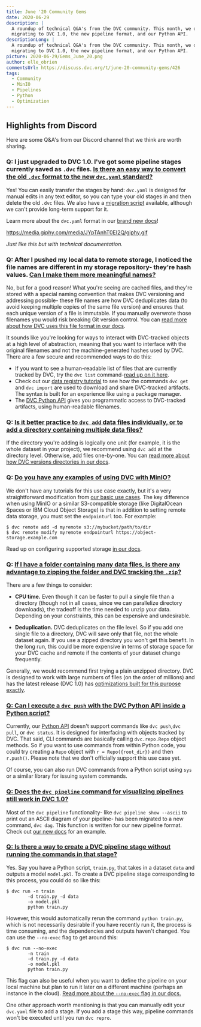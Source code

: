 ```yaml
---
title: June '20 Community Gems
date: 2020-06-29
description: |
  A roundup of technical Q&A's from the DVC community. This month, we discuss 
  migrating to DVC 1.0, the new pipeline format, and our Python API.
descriptionLong: |
  A roundup of technical Q&A's from the DVC community. This month, we discuss 
  migrating to DVC 1.0, the new pipeline format, and our Python API.
picture: 2020-06-29/Gems_June_20.png
author: elle_obrien
commentsUrl: https://discuss.dvc.org/t/june-20-community-gems/426
tags:
  - Community
  - MinIO
  - Pipelines
  - Python
  - Optimization
---
```


## Highlights from Discord

Here are some Q&A's from our Discord channel that we think are worth sharing.

### Q: I just upgraded to DVC 1.0. I've got some pipeline stages currently saved as `.dvc` files. [Is there an easy way to convert the old `.dvc` format to the new `dvc.yaml` standard?](https://discord.com/channels/485586884165107732/563406153334128681/725019219930120232)

Yes! You can easily transfer the stages by hand: `dvc.yaml` is designed for
manual edits in any text editor, so you can type your old stages in and then
delete the old `.dvc` files. We also have a
[migration script](https://gist.github.com/skshetry/07a3e26e6b06783e1ad7a4b6db6479da)
available, although we can't provide long-term support for it.

Learn more about the `dvc.yaml` format in our
[brand new docs](https://dvc.org/doc/user-guide/dvc-files#dvcyaml-file)!

https://media.giphy.com/media/JYpTAnhT0EI2Q/giphy.gif

_Just like this but with technical documentation._

### Q: After I pushed my local data to remote storage, I noticed the file names are different in my storage repository- they're hash values. [Can I make them more meaningful names?](https://discord.com/channels/485586884165107732/563406153334128681/717737163122540585)

No, but for a good reason! What you're seeing are cached files, and they're
stored with a special naming convention that makes DVC versioning and addressing
possible- these file names are how DVC deduplicates data (to avoid keeping
multiple copies of the same file version) and ensures that each unique version
of a file is immutable. If you manually overwrote those filenames you would risk
breaking Git version control. You can
[read more about how DVC uses this file format in our docs](https://dvc.org/doc/user-guide/dvc-internals#structure-of-cache-directory).

It sounds like you're looking for ways to interact with DVC-tracked objects at a
high level of abstraction, meaning that you want to interface with the original
filenames and not the machine-generated hashes used by DVC. There are a few
secure and recommended ways to do this:

- If you want to see a human-readable list of files that are currently tracked
  by DVC, try the `dvc list`
  command-[read up on it here](https://dvc.org/doc/command-reference/list).
- Check out our
  [data registry tutorial](https://dvc.org/doc/use-cases/data-registries#data-registries)
  to see how the commands `dvc get` and `dvc import` are used to download and
  share DVC-tracked artifacts. The syntax is built for an experience like using
  a package manager.
- The [DVC Python API](https://dvc.org/doc/api-reference) gives you programmatic
  access to DVC-tracked artifacts, using human-readable filenames.

### Q: [Is it better practice to `dvc add` data files individually, or to add a directory containing multiple data files?](https://discord.com/channels/485586884165107732/563406153334128681/722141190312689675)

If the directory you're adding is logically one unit (for example, it is the
whole dataset in your project), we recommend using `dvc add` at the directory
level. Otherwise, add files one-by-one. You can
[read more about how DVC versions directories in our docs](https://dvc.org/doc/user-guide/dvc-internals#structure-of-cache-directory).

### Q: [Do you have any examples of using DVC with MinIO?](https://discord.com/channels/485586884165107732/563406153334128681/722780202844815362)

We don't have any tutorials for this use case exactly, but it's a very
straightforward modification from
[our basic use cases](https://dvc.org/doc/use-cases). The key difference when
using MinIO or a similar S3-compatible storage (like DigitalOcean Spaces or IBM
Cloud Object Storage) is that in addition to setting remote data storage, you
must set the `endpointurl` too. For example:

```dvc
$ dvc remote add -d myremote s3://mybucket/path/to/dir
$ dvc remote modify myremote endpointurl https://object-storage.example.com
```

Read up on configuring supported storage
[in our docs](https://dvc.org/doc/command-reference/remote/add#supported-storage-types).

### Q: [If I have a folder containing many data files, is there any advantage to zipping the folder and DVC tracking the `.zip`?](https://discord.com/channels/485586884165107732/563406153334128681/714922184455225445)

There are a few things to consider:

- **CPU time.** Even though it can be faster to pull a single file than a
  directory (though not in all cases, since we can parallelize directory
  downloads), the tradeoff is the time needed to unzip your data. Depending on
  your constraints, this can be expensive and undesirable.

- **Deduplication.** DVC deduplicates on the file level. So if you add one
  single file to a directory, DVC will save only that file, not the whole
  dataset again. If you use a zipped directory you won't get this benefit. In
  the long run, this could be more expensive in terms of storage space for your
  DVC cache and remote if the contents of your dataset change frequently.

Generally, we would recommend first trying a plain unzipped directory. DVC is
designed to work with large numbers of files (on the order of millions) and has
the latest release (DVC 1.0) has
[optimizations built for this purpose exactly](https://dvc.org/blog/dvc-1-0-release#data-transfer-optimizations).

### [Q: Can I execute a `dvc push` with the DVC Python API inside a Python script?](https://discord.com/channels/485586884165107732/485596304961962003/718419219288686664)

Currently, our [Python API](https://dvc.org/doc/api-reference#python-api)
doesn't support commands like `dvc push`,`dvc pull`, or `dvc status`. It is
designed for interfacing with objects tracked by DVC. That said, CLI commands
are basically calling `dvc.repo.Repo` object methods. So if you want to use
commands from within Python code, you could try creating a `Repo` object with
`r = Repo({root_dir})` and then `r.push()`. Please note that we don't officially
support this use case yet.

Of course, you can also run DVC commands from a Python script using `sys` or a
similar library for issuing system commands.

### [Q: Does the `dvc pipeline` command for visualizing pipelines still work in DVC 1.0?](https://discord.com/channels/485586884165107732/485596304961962003/717682556203565127)

Most of the `dvc pipeline` functionality- like `dvc pipeline show --ascii` to
print out an ASCII diagram of your pipeline- has been migrated to a new command,
`dvc dag`. This function is written for our new pipeline format. Check out
[our new docs](https://dvc.org/doc/command-reference/dag#dag) for an example.

### [Q: Is there a way to create a DVC pipeline stage without running the commands in that stage?](https://discord.com/channels/485586884165107732/485596304961962003/715271980978405447)

Yes. Say you have a Python script, `train.py`, that takes in a dataset `data`
and outputs a model `model.pkl`. To create a DVC pipeline stage corresponding to
this process, you could do so like this:

```dvc
$ dvc run -n train
        -d train.py -d data
        -o model.pkl
        python train.py
```

However, this would automatically rerun the command `python train.py`, which is
not necessarily desirable if you have recently run it, the process is time
consuming, and the dependencies and outputs haven't changed. You can use the
`--no-exec` flag to get around this:

```dvc
$ dvc run --no-exec
        -n train
        -d train.py -d data
        -o model.pkl
        python train.py
```

This flag can also be useful when you want to define the pipeline on your local
machine but plan to run it later on a different machine (perhaps an instance in
the cloud).
[Read more about the `--no-exec` flag in our docs.](https://dvc.org/doc/command-reference/run)

One other approach worth mentioning is that you can manually edit your
`dvc.yaml` file to add a stage. If you add a stage this way, pipeline commands
won't be executed until you run `dvc repro`.
